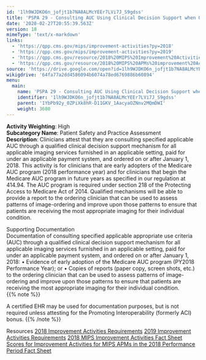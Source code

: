 ```yaml
---
id: '1lh9WJDKO6n_jofjt1b7NA8ALMcYEEr7LVi7J_S9gdss'
title: 'PSPA 29 - Consulting AUC Using Clinical Decision Support when Ordering Advanced'
date: '2020-02-27T20:55:39.563Z'
version: 18
mimeType: 'text/x-markdown'
links:
  - 'https://qpp.cms.gov/mips/improvement-activities?py=2018'
  - 'https://qpp.cms.gov/mips/improvement-activities?py=2019'
  - 'https://qpp.cms.gov/resource/2018%20MIPS%20Improvement%20Activities%20Fact%20Sheet'
  - 'https://qpp.cms.gov/resource/2018%20MIPS%20APMs%20improvement%20Activities%20scores%20fact%20sheet'
source: 'https://drive.google.com/open?id=1lh9WJDKO6n_jofjt1b7NA8ALMcYEEr7LVi7J_S9gdss'
wikigdrive: '64fa77a2dd4586094b6074a78ed6769886b60894'
menu:
  main:
    name: 'PSPA 29 - Consulting AUC Using Clinical Decision Support when Ordering Advanced'
    identifier: '1lh9WJDKO6n_jofjt1b7NA8ALMcYEEr7LVi7J_S9gdss'
    parent: '1YbPb92y_0ZPiXk8hR-D11GKV_1AacyaOZNnv2MQmDWI'
    weight: 3680
---
```





**Activity Weighting**: High  
**Subcategory Name**: Patient Safety and Practice Assessment  
**Description**: Clinicians attest that they are consulting specified applicable AUC through a qualified clinical decision support mechanism for all applicable imaging services furnished in an applicable setting, paid for under an applicable payment system, and ordered on or after January 1, 2018. This activity is for clinicians that are early adopters of the Medicare AUC program (2018 performance year) and for clinicians that begin the Medicare AUC program in future years as specified in our regulation at 414.94. The AUC program is required under section 218 of the Protecting Access to Medicare Act of 2014. Qualified mechanisms will be able to provide a report to the ordering clinician that can be used to assess patterns of image-ordering and improve upon those patterns to ensure that patients are receiving the most appropriate imaging for their individual condition.




Supporting Documentation  
Documentation of consulting specified applicable appropriate use criteria (AUC) through a qualified clinical decision support mechanism for all applicable imaging services furnished in an applicable setting, paid for under an applicable payment system, and ordered on or after January 1, 2018: • Evidence of early adoption of the Medicare AUC program (PY2018 Performance Year); or • Copies of reports (paper copy, screen shots, etc.) to the ordering clinician that can be used to assess patterns of image-ordering and improve upon those patterns to ensure that patients are receiving the most appropriate imaging for their individual condition.   
{{% note %}}

A certified EHR may be used for documentation purposes, but is not required unless attesting for the Promoting Interoperability (formerly ACI) bonus.
{{% /note %}}



Resources
[2018 Improvement Activities Requirements](https://qpp.cms.gov/mips/improvement-activities?py=2018)
[2019 Improvement Activities Requirements](https://qpp.cms.gov/mips/improvement-activities?py=2019)
[2018 MIPS Improvement Activities Fact Sheet](https://qpp.cms.gov/resource/2018%20MIPS%20Improvement%20Activities%20Fact%20Sheet)
[Scores for Improvement Activities for MIPS APMs in the 2018 Performance Period Fact Sheet](https://qpp.cms.gov/resource/2018%20MIPS%20APMs%20improvement%20Activities%20scores%20fact%20sheet)
